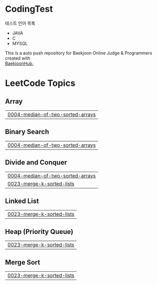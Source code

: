 # CodingTest

테스트 언어 목록
* JAVA
* C
* MYSQL


This is a auto push repository for Baekjoon Online Judge & Programmers created with 
<br>
<a href="https://github.com/BaekjoonHub/BaekjoonHub">BaekjoonHub.</a>

<!---LeetCode Topics Start-->
# LeetCode Topics
## Array
|  |
| ------- |
| [0004-median-of-two-sorted-arrays](https://github.com/thwang26/algorithm/tree/master/0004-median-of-two-sorted-arrays) |
## Binary Search
|  |
| ------- |
| [0004-median-of-two-sorted-arrays](https://github.com/thwang26/algorithm/tree/master/0004-median-of-two-sorted-arrays) |
## Divide and Conquer
|  |
| ------- |
| [0004-median-of-two-sorted-arrays](https://github.com/thwang26/algorithm/tree/master/0004-median-of-two-sorted-arrays) |
| [0023-merge-k-sorted-lists](https://github.com/thwang26/algorithm/tree/master/0023-merge-k-sorted-lists) |
## Linked List
|  |
| ------- |
| [0023-merge-k-sorted-lists](https://github.com/thwang26/algorithm/tree/master/0023-merge-k-sorted-lists) |
## Heap (Priority Queue)
|  |
| ------- |
| [0023-merge-k-sorted-lists](https://github.com/thwang26/algorithm/tree/master/0023-merge-k-sorted-lists) |
## Merge Sort
|  |
| ------- |
| [0023-merge-k-sorted-lists](https://github.com/thwang26/algorithm/tree/master/0023-merge-k-sorted-lists) |
<!---LeetCode Topics End-->
